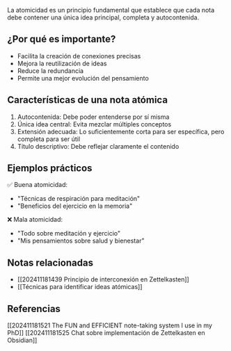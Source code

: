 La atomicidad es un principio fundamental que establece que cada nota debe contener una única idea principal, completa y autocontenida.

## ¿Por qué es importante?

- Facilita la creación de conexiones precisas
- Mejora la reutilización de ideas
- Reduce la redundancia
- Permite una mejor evolución del pensamiento

## Características de una nota atómica

1. Autocontenida: Debe poder entenderse por sí misma
2. Única idea central: Evita mezclar múltiples conceptos
3. Extensión adecuada: Lo suficientemente corta para ser específica, pero completa para ser útil
4. Título descriptivo: Debe reflejar claramente el contenido

## Ejemplos prácticos

✅ Buena atomicidad:
- "Técnicas de respiración para meditación"
- "Beneficios del ejercicio en la memoria"

❌ Mala atomicidad:

- "Todo sobre meditación y ejercicio"
- "Mis pensamientos sobre salud y bienestar"

## Notas relacionadas
- [[202411181439 Principio de interconexión en Zettelkasten]]
- [[Técnicas para identificar ideas atómicas]]

## Referencias
[[202411181521 The FUN and EFFICIENT note-taking system I use in my PhD]]
[[202411181525 Chat sobre implementación de Zettelkasten en Obsidian]]


